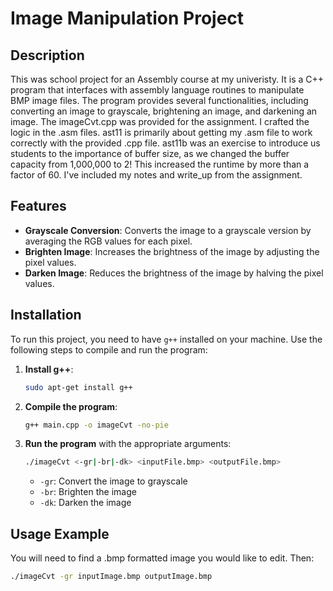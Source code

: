 # Image Manipulation Project

## Description

This was school project for an Assembly course at my univeristy. It is a C++ program that interfaces with assembly language routines to manipulate BMP image files. The program provides several functionalities, including converting an image to grayscale, brightening an image, and darkening an image. The imageCvt.cpp was provided for the assignment. I crafted the logic in the .asm files. ast11 is primarily about getting my .asm file to work correctly with the provided .cpp file. ast11b was an exercise to introduce us students to the importance of buffer size, as we changed the buffer capacity from 1,000,000 to 2! This increased the runtime by more than a factor of 60. I've included my notes and write_up from the assignment. 


## Features

- **Grayscale Conversion**: Converts the image to a grayscale version by averaging the RGB values for each pixel.
- **Brighten Image**: Increases the brightness of the image by adjusting the pixel values.
- **Darken Image**: Reduces the brightness of the image by halving the pixel values.

## Installation

To run this project, you need to have `g++` installed on your machine. Use the following steps to compile and run the program:

1. **Install g++**:
    ```bash
    sudo apt-get install g++
    ```

2. **Compile the program**:
    ```bash
    g++ main.cpp -o imageCvt -no-pie
    ```

3. **Run the program** with the appropriate arguments:
    ```bash
    ./imageCvt <-gr|-br|-dk> <inputFile.bmp> <outputFile.bmp>
    ```

    - `-gr`: Convert the image to grayscale
    - `-br`: Brighten the image
    - `-dk`: Darken the image

## Usage Example
You will need to find a .bmp formatted image you would like to edit.
Then: 

```bash
./imageCvt -gr inputImage.bmp outputImage.bmp